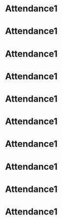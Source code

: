 # Attendance1
# Attendance1
# Attendance1
# Attendance1
# Attendance1
# Attendance1
# Attendance1
# Attendance1
# Attendance1
# Attendance1
